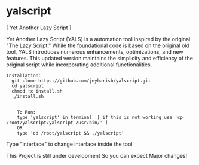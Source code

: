 # yalscript
[ Yet Another Lazy Script ]

Yet Another Lazy Script (YALS) is a  automation tool inspired by the original "The Lazy Script." While the foundational code is based on the original old tool, YALS introduces numerous enhancements, optimizations, and new features. This updated version maintains the simplicity and efficiency of the original script while incorporating additional functionalities.  
        
    Installation:
      git clone https://github.com/jeyharish/yalscript.git
      cd yalscript
      chmod +x install.sh
      ./install.sh

	 
		To Run:
        type 'yalscript' in terminal  [ if this is not working use 'cp /root/yalscript/yalscript /usr/bin/' ] 
        OR
        type 'cd /root/yalscript && ./yalscript'
Type "interface" to change interface inside the tool

This Project is still under development 
So you can expect Major changes!

